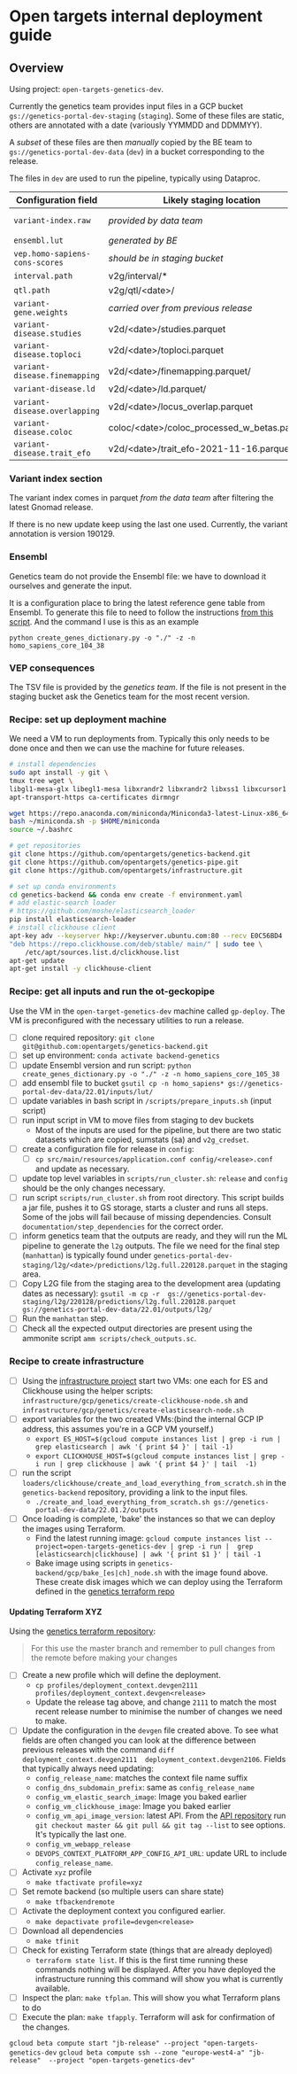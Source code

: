 # Open targets internal deployment guide

## Overview

Using project: `open-targets-genetics-dev`.

Currently the genetics team provides input files in a GCP bucket `gs://genetics-portal-dev-staging` (`staging`). Some of
these files are static, others are annotated with a date (variously YYMMDD and DDMMYY).

A _subset_ of these files are then _manually_ copied by the BE team to `gs://genetics-portal-dev-data` (`dev`) in a
bucket corresponding to the release.

The files in `dev` are used to run the pipeline, typically using Dataproc.

| Configuration field | Likely staging location | Standard dev location |
| --- | --- | --- |
| `variant-index.raw` | *provided by data team* | /variant-annotation/<date>/variant-annotation.parquet |
| `ensembl.lut` | *generated by BE* | /lut/homo_sapiens_core_105_38_genes.json.gz |
| `vep.homo-sapiens-cons-scores` | *should be in staging bucket* | /lut/vep_consequences.tsv |
| `interval.path` |v2g/interval/\* | /v2g/interval/\*/\*/<date>/data.parquet |
| `qtl.path` | v2g/qtl/\<date\>/ | v2g/qlt/\<date\> |
| `variant-gene.weights` | *carried over from previous release* | lut/v2g_scoring_source_weights.date.json |
| `variant-disease.studies` | v2d/\<date\>/studies.parquet | v2d/studies.parquet |
| `variant-disease.toploci` | v2d/\<date\>/toploci.parquet | v2d/toploci.parquet|
| `variant-disease.finemapping` | v2d/\<date\>/finemapping.parquet/ | v2d/finemapping.parquet |
| `variant-disease.ld` | v2d/\<date\>/ld.parquet/ | v2d/ld.parquet |
| `variant-disease.overlapping` | v2d/\<date\>/locus_overlap.parquet | v2d/locus_overlap.parquet |
| `variant-disease.coloc` | coloc/\<date\>/coloc_processed_w_betas.parquet/ | v2d/coloc_processed_w_betas.parquet |
| `variant-disease.trait_efo` | v2d/\<date\>/trait_efo-2021-11-16.parquet | v2d/trait_efo.parquet |

### Variant index section

The variant index comes in parquet _from the data team_ after filtering the latest Gnomad release.

If there is no new update keep using the last one used. Currently, the variant annotation is version 190129.

### Ensembl

Genetics team do not provide the Ensembl file: we have to download it ourselves and generate the input.

It is a configuration place to bring the latest reference gene table from Ensembl. To generate this file to need to
follow the instructions [from this script](https://github.com/opentargets/genetics-backend/tree/master/makeLUTs). And
the command I use is this as an example

```python create_genes_dictionary.py -o "./" -z -n homo_sapiens_core_104_38```

### VEP consequences

The TSV file is provided by the _genetics team_. If the file is not present in the staging bucket ask the Genetics team
for the most recent version.

### Recipe: set up deployment machine

We need a VM to run deployments from. Typically this only needs to be done once and then we can use the machine for
future releases.

```bash
# install dependencies
sudo apt install -y git \
tmux tree wget \
libgl1-mesa-glx libegl1-mesa libxrandr2 libxrandr2 libxss1 libxcursor1 libxcomposite1 libasound2 libxi6 libxtst6 \
apt-transport-https ca-certificates dirmngr

wget https://repo.anaconda.com/miniconda/Miniconda3-latest-Linux-x86_64.sh -O ~/miniconda.sh
bash ~/miniconda.sh -p $HOME/miniconda
source ~/.bashrc

# get repositories
git clone https://github.com/opentargets/genetics-backend.git
git clone https://github.com/opentargets/genetics-pipe.git
git clone https://github.com/opentargets/infrastructure.git

# set up conda environments
cd genetics-backend && conda env create -f environment.yaml
# add elastic-search loader
# https://github.com/moshe/elasticsearch_loader
pip install elasticsearch-loader
# install clickhouse client
apt-key adv --keyserver hkp://keyserver.ubuntu.com:80 --recv E0C56BD4
"deb https://repo.clickhouse.com/deb/stable/ main/" | sudo tee \
    /etc/apt/sources.list.d/clickhouse.list
apt-get update
apt-get install -y clickhouse-client

```

### Recipe: get all inputs and run the ot-geckopipe

Use the VM in the `open-target-genetics-dev` machine called `gp-deploy`. The VM is preconfigured with the necessary
utilities to run a release.

- [ ] clone required repository: `git clone git@github.com:opentargets/genetics-backend.git`
- [ ] set up environment: `conda activate backend-genetics`
- [ ] update Ensembl version and run script: `python create_genes_dictionary.py -o "./" -z -n homo_sapiens_core_105_38`
- [ ] add ensembl file to bucket `gsutil cp -n homo_sapiens* gs://genetics-portal-dev-data/22.01/inputs/lut/`
- [ ] update variables in bash script in `/scripts/prepare_inputs.sh` (input script)
- [ ] run input script in VM to move files from staging to dev buckets
    - Most of the inputs are used for the pipeline, but there are two static datasets which are copied, sumstats (sa)
      and `v2g_credset`.
- [ ] create a configuration file for release in `config`:
    - [ ] `cp src/main/resources/application.conf config/<release>.conf` and update as necessary.
- [ ] update top level variables in `scripts/run_cluster.sh`: `release` and `config` should be the only changes 
  necessary. 
- [ ] run script `scripts/run_cluster.sh` from root directory. This script builds a jar file, pushes it to GS 
  storage, starts a cluster and runs all steps. Some of the jobs will fail because of missing dependencies. Consult 
  `documentation/step_dependencies` for the correct order. 
- [ ] inform genetics team that the outputs are ready, and they will run the ML pipeline to generate the `l2g` 
  outputs. The file we need for the final step (`manhattan`) is typically found under 
  `genetics-portal-dev-staging/l2g/<date>/predictions/l2g.full.220128.parquet` in the staging area. 
- [ ] Copy L2G file from the staging area to the development area (updating dates as necessary): `gsutil -m cp -r 
  gs://genetics-portal-dev-staging/l2g/220128/predictions/l2g.full.220128.parquet gs://genetics-portal-dev-data/22.01/outputs/l2g/`
- [ ] Run the `manhattan` step.
- [ ] Check all the expected output directories are present using the ammonite script `amm scripts/check_outputs.sc`.

### Recipe to create infrastructure

- [ ] Using the [infrastructure project](https://github.com/opentargets/infrastructure.git) start two VMs: one each 
  for ES and Clickhouse using the helper scripts: `infrastructure/gcp/genetics/create-clickhouse-node.sh` and 
  `infrastructure/gcp/genetics/create-elasticsearch-node.sh`
- [ ] export variables for the two created VMs:(bind the internal GCP IP address, this assumes you're in a GCP VM yourself.)
  - `export ES_HOST=$(gcloud compute instances list | grep -i run | grep elasticsearch | awk '{ print $4 }' | tail -1)`
  - `export CLICKHOUSE_HOST=$(gcloud compute instances list | grep -i run | grep clickhouse | awk '{ print $4 }' | tail 
    -1)`
- [ ] run the script `loaders/clickhouse/create_and_load_everything_from_scratch.sh` in the `genetics-backend` 
  repository, providing a link to the input files. 
  - `./create_and_load_everything_from_scratch.sh gs://genetics-portal-dev-data/22.01.2/outputs`
- [ ] Once loading is complete, 'bake' the instances so that we can deploy the images using Terraform.
  - Find the latest running image: `gcloud compute instances list --project=open-targets-genetics-dev | grep -i run | 
    grep [elasticsearch|clickhouse] | awk '{ print $1 }' | tail -1`
  - Bake image using scripts in `genetics-backend/gcp/bake_[es|ch]_node.sh` with the image found above. These create 
    disk images which we can deploy using the Terraform defined in the [genetics terraform repo](https://github.com/opentargets/terraform-google-genetics-portal)
  
#### Updating Terraform XYZ

Using the [genetics terraform repository](ttps://github.com/opentargets/terraform-google-genetics-portal): 

> For this use the master branch and remember to pull changes from the remote before making your changes

- [ ] Create a new profile which will define the deployment.
  - `cp profiles/deployment_context.devgen2111 profiles/deployment_context.devgen<release>`
  - Update the release tag above, and change `2111` to match the most recent release number to minimise the number 
    of changes we need to make.
- [ ] Update the configuration in the `devgen` file created above. To see what fields are often changed you can look 
  at the difference between previous releases with the command `diff deployment_context.devgen2111 
  deployment_context.devgen2106`. Fields that typically always need updating:
    - `config_release_name`: matches the context file name suffix
    - `config_dns_subdomain_prefix`: same as `config_release_name`
    - `config_vm_elastic_search_image`: Image you baked earlier
    - `config_vm_clickhouse_image`: Image you baked earlier
    - `config_vm_api_image_version`: latest API. From the [API repository](https://github.com/opentargets/genetics-api) 
      run `git checkout master && git pull && git tag --list` to see options. It's typically the last one.
    - `config_vm_webapp_release`
    - `DEVOPS_CONTEXT_PLATFORM_APP_CONFIG_API_URL`: update URL to include `config_release_name`.
- [ ] Activate `xyz` profile
  - `make tfactivate profile=xyz`
- [ ] Set remote backend (so multiple users can share state)
  - `make tfbackendremote`
- [ ] Activate the deployment context you configured earlier.
  - `make depactivate profile=devgen<release>`
- [ ] Download all dependencies
  - `make tfinit`
- [ ] Check for existing Terraform state (things that are already deployed)
  - `terraform state list`. If this is the first time running these commands nothing will be displayed. After you 
    have deployed the infrastructure running this command will show you what is currently available.
- [ ] Inspect the plan: `make tfplan`. This will show you what Terraform plans to do
- [ ] Execute the plan: `make tfapply`. Terraform will ask for confirmation of the changes. 

`gcloud beta compute start "jb-release" --project "open-targets-genetics-dev`
`gcloud beta compute ssh --zone "europe-west4-a" "jb-release"  --project "open-targets-genetics-dev"`